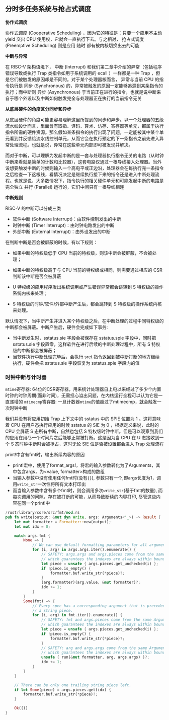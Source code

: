 ## 分时多任务系统与抢占式调度

**协作式调度**

协作式调度 (Cooperative Scheduling) ，因为它的特征是：只要一个应用不主动 yield 交出 CPU 使用权，它就会一直执行下去。与之相对， 抢占式调度 (Preemptive Scheduling) 则是应用 随时 都有被内核切换出去的可能

**中断与异常**

在 RISC-V 架构语境下， 中断 (Interrupt) 和我们第二章中介绍的异常（包括程序错误导致或执行 Trap 类指令如用于系统调用的 ecall ）一样都是一种 Trap ，但是它们被触发的原因却是不同的。对于某个处理器核而言， 异常与当前 CPU 的指令执行是 同步 (Synchronous) 的，异常被触发的原因一定能够追溯到某条指令的执行；而中断则 异步 (Asynchronous) 于当前正在进行的指令，也就是说中断来自于哪个外设以及中断如何触发完全与处理器正在执行的当前指令无关

**从底层硬件的角度区分同步和异步**

从底层硬件的角度可能更容易理解这里所提到的同步和异步。以一个处理器的五级流水线设计而言，里面含有取指、译码、算术、访存、寄存器等单元，都属于执行指令所需的硬件资源。那么假如某条指令的执行出现了问题，一定能被其中某个单元看到并反馈给流水线控制单元，从而它会在执行预定的下一条指令之前先进入异常处理流程。也就是说，异常在这些单元内部即可被发现并解决。

而对于中断，可以理解为发起中断的是一套与处理器执行指令无关的电路（从时钟中断来看就是简单的计数和比较器），这套电路仅通过一根导线接入处理器。当外设想要触发中断的时候则输入一个高电平或正边沿，处理器会在每执行完一条指令之后检查一下这根线，看情况决定是继续执行接下来的指令还是进入中断处理流程。也就是说，大多数情况下，指令执行的相关硬件单元和可能发起中断的电路是完全独立 并行 (Parallel) 运行的，它们中间只有一根导线相连

**中断规则**

RISC-V 的中断可以分成三类
- 软件中断 (Software Interrupt)：由软件控制发出的中断
- 时钟中断 (Timer Interrupt)：由时钟电路发出的中断
- 外部中断 (External Interrupt)：由外设发出的中断


在判断中断是否会被屏蔽的时候，有以下规则：
- 如果中断的特权级低于 CPU 当前的特权级，则该中断会被屏蔽，不会被处理；
- 如果中断的特权级高于与 CPU 当前的特权级或相同，则需要通过相应的 CSR 判断该中断是否会被屏蔽


- U 特权级的应用程序发出系统调用或产生错误异常都会跳转到 S 特权级的操作系统内核来处理；
- S 特权级的时钟/软件/外部中断产生后，都会跳转到 S 特权级的操作系统内核来处理。


默认情况下，当中断产生并进入某个特权级之后，在中断处理的过程中同特权级的中断都会被屏蔽。中断产生后，硬件会完成如下事务:
- 当中断发生时，sstatus.sie 字段会被保存在 sstatus.spie 字段中，同时把 sstatus.sie 字段置零，这样软件在进行后续的中断处理过程中，所有 S 特权级的中断都会被屏蔽；
- 当软件执行中断处理完毕后，会执行 sret 指令返回到被中断打断的地方继续执行，硬件会把 sstatus.sie 字段恢复为 sstatus.spie 字段内的值


### 时钟中断与计时器

`mtime`寄存器: 64位的CSR寄存器，用来统计处理器自上电以来经过了多少个内置时钟的时钟周期(而非时间)，无需担心溢出问题，在内核运行全程可以认为它是一直递增的
`mtimecmp`寄存器: 一旦计数器`mtime`的值超过了mtimecmp，就会触发一次时钟中断


我们并没有将应用初始 Trap 上下文中的 sstatus 中的 SPIE 位置为 1 。这将意味着 CPU 在用户态执行应用的时候 sstatus 的 SIE 为 0 ，根据定义来说，此时的 CPU 会屏蔽 S 态所有中断，自然也包括 S 特权级时钟中断。但是可以观察到我们的应用在用尽一个时间片之后能够正常被打断。这是因为当 CPU 在 U 态接收到一个 S 态时钟中断时会被抢占，这时无论 SIE 位是否被设置都会进入 Trap 处理流程

print!中含有fmt时，输出断续内容的原因
- print!宏中，使用了format_args!，将宏的输入参数转化为了Arguments，其中包含args，为<value, formatter>构成的数组
- 当输入参数中没有使用任何fmt时(没有`{}`), 参数只有一个,即args长度为1，调用`write_str`一次性将所有文本打印出
- 而当输入参数中含有多个fmt时，则会调用多次`write_str`(基于fmt的数量), 而每次调用的间隙，存在被打断的可能，从而导致断续的内容打印, 尽管这些内容在同一个print!中


```rust
/rust/library/core/src/fmt/mod.rs
pub fn write(output: &mut dyn Write, args: Arguments<'_>) -> Result {
    let mut formatter = Formatter::new(output);
    let mut idx = 0;

    match args.fmt {
        None => {
            // We can use default formatting parameters for all arguments.
            for (i, arg) in args.args.iter().enumerate() {
                // SAFETY: args.args and args.pieces come from the same Arguments,
                // which guarantees the indexes are always within bounds.
                let piece = unsafe { args.pieces.get_unchecked(i) };
                if !piece.is_empty() {
                    formatter.buf.write_str(*piece)?;
                }
                (arg.formatter)(arg.value, &mut formatter)?;
                idx += 1;
            }
        }
        Some(fmt) => {
            // Every spec has a corresponding argument that is preceded by
            // a string piece.
            for (i, arg) in fmt.iter().enumerate() {
                // SAFETY: fmt and args.pieces come from the same Arguments,
                // which guarantees the indexes are always within bounds.
                let piece = unsafe { args.pieces.get_unchecked(i) };
                if !piece.is_empty() {
                    formatter.buf.write_str(*piece)?;
                }
                // SAFETY: arg and args.args come from the same Arguments,
                // which guarantees the indexes are always within bounds.
                unsafe { run(&mut formatter, arg, args.args) }?;
                idx += 1;
            }
        }
    }

    // There can be only one trailing string piece left.
    if let Some(piece) = args.pieces.get(idx) {
        formatter.buf.write_str(*piece)?;
    }

    Ok(())
}
```